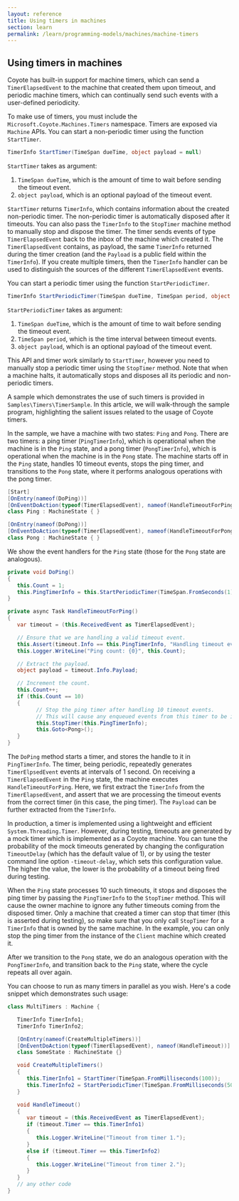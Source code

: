 ```yaml
---
layout: reference
title: Using timers in machines
section: learn
permalink: /learn/programming-models/machines/machine-timers
---
```


## Using timers in machines

Coyote has built-in support for machine timers, which can send a `TimerElapsedEvent` to the machine that created them upon timeout, and periodic machine timers, which can continually send such events with a user-defined periodicity.

To make use of timers, you must include the `Microsoft.Coyote.Machines.Timers` namespace. Timers are exposed via `Machine` APIs. You can start a non-periodic timer using the function `StartTimer`.
```C#
TimerInfo StartTimer(TimeSpan dueTime, object payload = null)
```
`StartTimer` takes as argument:
1. `TimeSpan dueTime`, which is the amount of time to wait before sending the timeout event.
2. `object payload`, which is an optional payload of the timeout event.

`StartTimer` returns `TimerInfo`, which contains information about the created non-periodic timer. The non-periodic timer is automatically disposed after it timeouts. You can also pass the `TimerInfo` to the `StopTimer` machine method to manually stop and dispose the timer. The timer sends events of type `TimerElapsedEvent` back to the inbox of the machine which created it. The `TimerElapsedEvent` contains, as payload, the same `TimerInfo` returned during the timer creation (and the `Payload` is a public field within the `TimerInfo`). If you create multiple timers, then the `TimerInfo` handler can be used to distinguish the sources of the different `TimerElapsedEvent` events.

You can start a periodic timer using the function `StartPeriodicTimer`.
```C#
TimerInfo StartPeriodicTimer(TimeSpan dueTime, TimeSpan period, object payload = null)
```
`StartPeriodicTimer` takes as argument:
1. `TimeSpan dueTime`, which is the amount of time to wait before sending the timeout event.
2. `TimeSpan period`, which is the time interval between timeout events.
3. `object payload`, which is an optional payload of the timeout event.

This API and timer work similarly to `StartTimer`, however you need to manually stop a periodic timer using the `StopTimer` method. Note that when a machine halts, it automatically stops and disposes all its periodic and non-periodic timers.

A sample which demonstrates the use of such timers is provided in `Samples\Timers\TimerSample`. In this article, we will walk-through the sample program, highlighting the salient issues related to the usage of Coyote timers.

In the sample, we have a machine with two states: `Ping` and `Pong`. There are two timers: a ping timer (`PingTimerInfo`), which is operational when the machine is in the `Ping` state, and a pong timer (`PongTimerInfo`), which is operational when the machine is in the `Pong` state. The machine starts off in the `Ping` state, handles 10 timeout events, stops the ping timer, and transitions to the `Pong` state, where it performs analogous operations with the pong timer.
``` C#
[Start]
[OnEntry(nameof(DoPing))]
[OnEventDoAction(typeof(TimerElapsedEvent), nameof(HandleTimeoutForPing))]
class Ping : MachineState { }

[OnEntry(nameof(DoPong))]
[OnEventDoAction(typeof(TimerElapsedEvent), nameof(HandleTimeoutForPong))]
class Pong : MachineState { }
```

We show the event handlers for the `Ping` state (those for the `Pong` state are analogous).
``` C#
private void DoPing()
{
   this.Count = 1;
   this.PingTimerInfo = this.StartPeriodicTimer(TimeSpan.FromSeconds(1), TimeSpan.FromSeconds(1), payload: new object());
}

private async Task HandleTimeoutForPing()
{
   var timeout = (this.ReceivedEvent as TimerElapsedEvent);

   // Ensure that we are handling a valid timeout event.
   this.Assert(timeout.Info == this.PingTimerInfo, "Handling timeout event from an invalid timer.");
   this.Logger.WriteLine("Ping count: {0}", this.Count);

   // Extract the payload.
   object payload = timeout.Info.Payload;

   // Increment the count.
   this.Count++;
   if (this.Count == 10)
   {
         // Stop the ping timer after handling 10 timeout events.
         // This will cause any enqueued events from this timer to be ignored.
         this.StopTimer(this.PingTimerInfo);
         this.Goto<Pong>();
   }
}
```

The `DoPing` method starts a timer, and stores the handle to it in `PingTimerInfo`. The timer, being periodic, repeatedly generates `TimerElpsedEvent` events at intervals of 1 second. On receiving a `TimerElapsedEvent` in the `Ping` state, the machine executes `HandleTimeoutForPing`. Here, we first extract the `TimerInfo` from the `TimerElapsedEvent`, and assert that we are processing the timeout events from the correct timer (in this case, the ping timer). The `Payload` can be further extracted from the `TimerInfo`.

In production, a timer is implemented using a lightweight and efficient `System.Threading.Timer`. However, during testing, timeouts are generated by a mock timer which is implemented as a Coyote machine. You can tune the probability of the mock timeouts generated by changing the configuration `TimeoutDelay` (which has the default value of 1), or by using the tester command line option `-timeout-delay`, which sets this configuration value. The higher the value, the lower is the probability of a timeout being fired during testing.

When the `Ping` state processes 10 such timeouts, it stops and disposes the ping timer by passing the `PingTimerInfo` to the `StopTimer` method. This will cause the owner machine to ignore any futher timeouts coming from the disposed timer. Only a machine that created a timer can stop that timer (this is asserted during testing), so make sure that you only call `StopTimer` for a `TimerInfo` that is owned by the same machine. In the example, you can only stop the ping timer from the instance of the `Client` machine which created it.

After we transition to the `Pong` state, we do an analogous operation with the `PongTimerInfo`, and transition back to the `Ping` state, where the cycle repeats all over again.

You can choose to run as many timers in parallel as you wish. Here's a code snippet which demonstrates such usage:
```C#
class MultiTimers : Machine {

   TimerInfo TimerInfo1;
   TimerInfo TimerInfo2;

   [OnEntry(nameof(CreateMultipleTimers))]
   [OnEventDoAction(typeof(TimerElapsedEvent), nameof(HandleTimeout))]
   class SomeState : MachineState {}

   void CreateMultipleTimers()
   {
      this.TimerInfo1 = StartTimer(TimeSpan.FromMilliseconds(100));
      this.TimerInfo2 = StartPeriodicTimer(TimeSpan.FromMilliseconds(50), TimeSpan.FromMilliseconds(200));
   }

   void HandleTimeout()
   {
      var timeout = (this.ReceivedEvent as TimerElapsedEvent);
      if (timeout.Timer == this.TimerInfo1)
      {
         this.Logger.WriteLine("Timeout from timer 1.");
      }
      else if (timeout.Timer == this.TimerInfo2)
      {
         this.Logger.WriteLine("Timeout from timer 2.");
      }
   }
   // any other code
}
```
